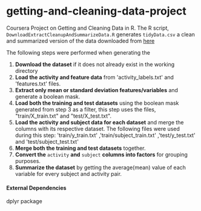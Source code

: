 # getting-and-cleaning-data-project
 Coursera Project on Getting and Cleaning Data in R.
 The R script, `DownloadExtractCleanupAndSummarizeData.R` generates `tidyData.csv` a clean and summarized version of the data downloaded 
from [here](https://d396qusza40orc.cloudfront.net/getdata%2Fprojectfiles%2FUCI%20HAR%20Dataset.zip)

 The following steps were performed when generating the
 
1. **Download the dataset** if it does not already exist in the working directory
2. **Load the activity and feature data** from 'activity_labels.txt' and 'features.txt' files.
3. **Extract only mean or standard deviation features/variables** and generate a boolean mask.
3. **Load both the training and test datasets** using the boolean mask generated from step 3 as a filter, this step uses the 
   files, "train/X_train.txt" and "test/X_test.txt".
4. **Load the activity and subject data for each dataset** and merge the
   columns with its respective dataset. The following files were used during this step: 'train/y_train.txt'       ,'train/subject_train.txt' ,'test/y_test.txt' and 'test/subject_test.txt'
5. **Merge both the training and test datasets** together.
6. **Convert the** `activity` **and** `subject` **columns into factors** for grouping purposes.
7. **Summarize the dataset** by getting the average(mean) value of each variable for every subject and activity pair.

#### External Dependencies
dplyr package